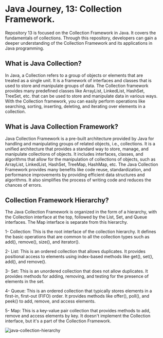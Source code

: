 # Java Journey, 13: Collection Framework.

Repository 13 is focused on the Collection Framework in Java. It covers the fundamentals of collections. Through this repository, developers can gain a deeper understanding of the Collection Framework and its applications in Java programming.

## What is Java Collection?

In Java, a Collection refers to a group of objects or elements that are treated as a single unit. It is a framework of interfaces and classes that is used to store and manipulate groups of data. The Collection framework provides many predefined classes like ArrayList, LinkedList, HashSet, TreeSet, etc. that can be used to store and manipulate data in various ways. With the Collection framework, you can easily perform operations like searching, sorting, inserting, deleting, and iterating over elements in a collection.

## What is Java Collection Framework?

Java Collection Framework is a pre-built architecture provided by Java for handling and manipulating groups of related objects, i.e., collections. It is a unified architecture that provides a standard way to store, manage, and manipulate collections of objects. It includes interfaces, classes, and algorithms that allow for the manipulation of collections of objects, such as ArrayList, LinkedList, HashSet, TreeMap, HashMap, etc. The Java Collection Framework provides many benefits like code reuse, standardization, and performance improvements by providing efficient data structures and algorithms. It also simplifies the process of writing code and reduces the chances of errors.

## Collection Framework Hierarchy?

The Java Collection Framework is organized in the form of a hierarchy, with the Collection interface at the top, followed by the List, Set, and Queue interfaces. The Map interface is separate from this hierarchy.

1- Collection: This is the root interface of the collection hierarchy. It defines the basic operations that are common to all the collection types such as add(), remove(), size(), and iterator().

2- List: This is an ordered collection that allows duplicates. It provides positional access to elements using index-based methods like get(), set(), add(), and remove().

3- Set: This is an unordered collection that does not allow duplicates. It provides methods for adding, removing, and testing for the presence of elements in the set.

4- Queue: This is an ordered collection that typically stores elements in a first-in, first-out (FIFO) order. It provides methods like offer(), poll(), and peek() to add, remove, and access elements.

5- Map: This is a key-value pair collection that provides methods to add, remove and access elements by key. It doesn't implement the Collection interface, but it's a part of the Collection Framework.

![java-collection-hierarchy](https://user-images.githubusercontent.com/123876118/234794048-9e0f8167-b374-40d4-a593-a0f27f4948fa.png)
